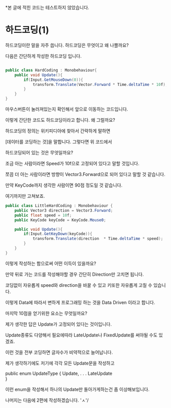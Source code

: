 *본 글에 적힌 코드는 테스트하지 않았습니다.

# 하드코딩(1)

하드코딩이란 말을 자주 씁니다. 하드코딩은 무엇이고 왜 나쁠까요?

다음은 간단하게 작성한 하드코딩 입니다.

```csharp

public class HardCoding : Monobehaviour{
	public void Update(){	
		if(Input.GetMouseDown(0)){
			transform.Translate(Vector.Forward * Time.deltaTime * 10f);
		}
	}
}
```

 마우스버튼이 눌러져있는지 확인해서 앞으로 이동하는 코드입니다.

이렇게 간단한 코드도 하드코딩이라고 합니다. 왜 그럴까요? 

하드코딩의 정의는 위키피디아에 찾아서 간략하게 말하면 

[데이터를 코딩하는 것]을 말합니다. 그렇다면 위 코드에서

하드코딩되어 있는 것은 무엇일까요?

조금 아는 사람이라면 Speed가 10f으로 고정되어 있다고 말할 것입니다.

쪼끔 더 아는 사람이라면 방향이 Vector3.Forward으로 되어 있다고 말할 것 같습니다.

만약 KeyCode까지 생각한 사람이면 90점 정도일 것 같습니다.

여기까지만 고쳐보죠.

```csharp 
public class LittleHardCoding : Monobehaviour {
	public Vector3 direction = Vector3.Forward;
	public float speed = 10f;
	public KeyCode keyCode = KeyCode.Mouse0;

	public void Update(){
		if(Input.GetKeyDown(keyCode)){
			transform.Translate(direction  * Time.deltaTime * speed);
		}
	}
}
```

이렇게 작성하는 함으로써 어떤 이득이 있을까요?

만약 뒤로 가는 코드를 작성해야할 경우 간단히 Direction만 고치면 됩니다.

코딩없이 자유롭게 speed와 direction을 바꿀 수 있고 키또한 자유롭게 고칠 수 있습니다.

이렇게 Data에 따라서 변하게 프로그래밍 하는 것을 Data Driven 이라고 합니다.

마지막 10점을 얻기위한 요소는 무엇일까요?

제가 생각한 답은 Update가 고정되어 있다는 것이입니다.

Update종류도 다양해서 필요에따라 LateUpdate나 FixedUpdate를 써야될 수도 있겠죠.

이런 것을 전부 코딩하면 글자수가 비약적으로 늘어납니다. 

제가 생각하기에도 저기에 각각 모든 Update문을 작성하고 

public enum UpdateType {
	Update,
.
.
.
	LateUpdate	
}

이런 enum을 작성해서 하나의 Update만 돌아가게하는건 좀 이상해보입니다.

나머지는 다음에 2편에 작성하겠습니다. 'ㅅ'/
